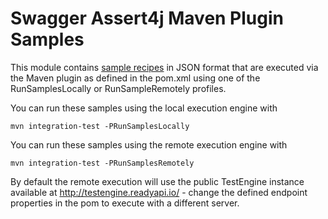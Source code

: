 # Swagger Assert4j Maven Plugin Samples

This module contains [sample recipes](src/test/resources/recipes) in JSON format that are 
executed via the Maven plugin as defined in the pom.xml using one of the RunSamplesLocally or 
 RunSampleRemotely profiles. 

You can run these samples using the local execution engine with

```
mvn integration-test -PRunSamplesLocally
```

You can run these samples using the remote execution engine with

```
mvn integration-test -PRunSamplesRemotely
```

By default the remote execution will use the public TestEngine instance available at 
http://testengine.readyapi.io/ - change the defined endpoint properties in the pom to execute 
with a different server.

